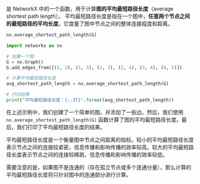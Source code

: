 是 NetworkX 中的一个函数，用于计算**图的平均最短路径长度**（average shortest path length）。
平均最短路径长度是指在一个图中，**任意两个节点之间的最短路径的平均长度**。它度量了图中节点之间的整体连接程度和距离。
```python
nx.average_shortest_path_length(G)
```

```python
import networkx as nx

# 创建一个图
G = nx.Graph()
G.add_edges_from([(1, 2), (1, 3), (2, 3), (2, 4), (3, 4), (4, 5)])

# 计算平均最短路径长度
avg_shortest_path_length = nx.average_shortest_path_length(G)

# 打印结果
print("平均最短路径长度：{:.3f}".format(avg_shortest_path_length))
```

在上述示例中，我们创建了一个简单的图，并添加了一些边。然后，我们使用 `nx.average_shortest_path_length(G)` 函数计算了图的平均最短路径长度。最后，我们打印了平均最短路径长度的结果。

平均最短路径长度是一个衡量图中节点之间距离的指标。较小的平均最短路径长度表示节点之间的连接较紧密，信息传播和影响传播的效率较高。较大的平均最短路径长度表示节点之间的连接较稀疏，信息传播和影响传播的效率较低。

需要注意的是，如果图不是连通的（存在孤立节点或多个连通分量），那么计算的平均最短路径长度将只针对图中的连通部分进行计算。